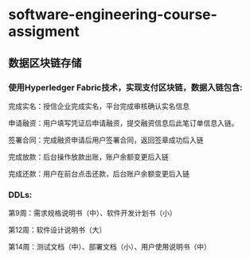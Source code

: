 # software-engineering-course-assigment
## 数据区块链存储
### 使用Hyperledger Fabric技术，实现支付区块链，数据入链包含:

完成实名：授信企业完成实名，平台完成审核确认实名信息

申请融资：用户填写凭证后申请融资，提交融资信息后此笔订单信息入链。

签署合同：完成融资申请后用户签署合同，返回签章成功后入链

完成放款：后台操作放款出账，账户余额变更后入链

完成还款：用户在前台点击还款，后台账户余额变更后入链

### DDLs:
第9周：需求规格说明书（中）、软件开发计划书（小）

第12周：软件设计说明书（大）

第14周：测试文档（中）、部署文档（小）、用户使用说明书（中）
